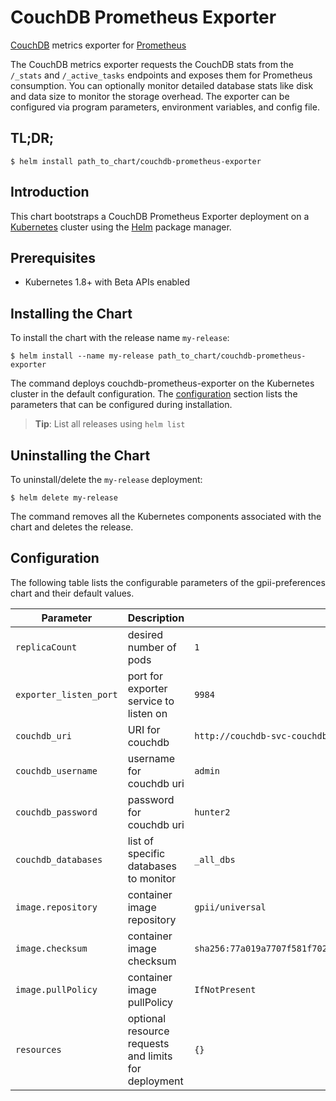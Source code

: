 # CouchDB Prometheus Exporter

[CouchDB](http://couchdb.apache.org/) metrics exporter for [Prometheus](http://prometheus.io/)

The CouchDB metrics exporter requests the CouchDB stats from the `/_stats` and `/_active_tasks` endpoints and exposes them for Prometheus consumption. You can optionally monitor detailed database stats like disk and data size to monitor the storage overhead. The exporter can be configured via program parameters, environment variables, and config file.


## TL;DR;

```console
$ helm install path_to_chart/couchdb-prometheus-exporter
```

## Introduction

This chart bootstraps a CouchDB Prometheus Exporter deployment on a [Kubernetes](http://kubernetes.io) cluster using the [Helm](https://helm.sh) package manager.

## Prerequisites
  - Kubernetes 1.8+ with Beta APIs enabled

## Installing the Chart

To install the chart with the release name `my-release`:

```console
$ helm install --name my-release path_to_chart/couchdb-prometheus-exporter
```

The command deploys couchdb-prometheus-exporter on the Kubernetes cluster in the default configuration. The [configuration](#configuration) section lists the parameters that can be configured during installation.

> **Tip**: List all releases using `helm list`

## Uninstalling the Chart

To uninstall/delete the `my-release` deployment:

```console
$ helm delete my-release
```

The command removes all the Kubernetes components associated with the chart and deletes the release.

## Configuration

The following table lists the configurable parameters of the gpii-preferences chart and their default values.

Parameter | Description | Default
--- | --- | ---
`replicaCount` | desired number of pods | `1`
`exporter_listen_port` | port for exporter service to listen on | `9984`
`couchdb_uri` | URI for couchdb | `http://couchdb-svc-couchdb.default.svc.cluster.local:5984`
`couchdb_username` | username for couchdb uri | `admin`
`couchdb_password` | password for couchdb uri | `hunter2`
`couchdb_databases` | list of specific databases to monitor | `_all_dbs`
`image.repository` | container image repository | `gpii/universal`
`image.checksum` | container image checksum | `sha256:77a019a7707f581f70239783d0b76500ba25b9382d9ee0702452b0381d5722c2`
`image.pullPolicy` | container image pullPolicy | `IfNotPresent`
`resources` | optional resource requests and limits for deployment | `{}`
